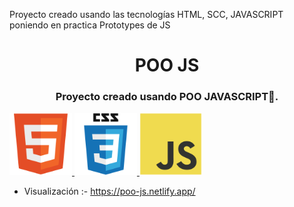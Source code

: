 Proyecto creado usando las tecnologías HTML, SCC, JAVASCRIPT poniendo en practica Prototypes de JS


<h1 align="center">POO JS</h1>
<h3 align="center">Proyecto creado usando POO JAVASCRIPT🌟.</h3>


<a href="https://www.w3.org/html/" target="_blank" rel="noreferrer"> <img
      src="https://github.com/devicons/devicon/blob/master/icons/html5/html5-original.svg" alt="html5" width="100"
      height="100" /> </a>
<a href="https://www.w3schools.com/css/" target="_blank"
    rel="noreferrer"> <img src="https://raw.githubusercontent.com/devicons/devicon/master/icons/css3/css3-original-wordmark.svg" alt="css3"
      width="100" height="100" /> </a>
<a href="https://www.javascript.com/" target="_blank" rel="noreferrer"> <img
      src="https://github.com/devicons/devicon/blob/master/icons/javascript/javascript-original.svg" alt="javascript" width="100"
      height="100" /> </a>

-  Visualización :-
<a href="https://poo-js.netlify.app/" target="_blank"
    rel="noreferrer">https://poo-js.netlify.app/</a>


